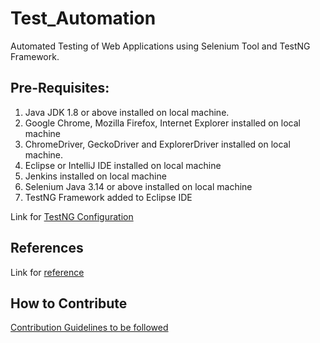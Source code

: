 # Test_Automation

Automated Testing of Web Applications using Selenium Tool and TestNG Framework.

## Pre-Requisites:

1. Java JDK 1.8 or above installed on local machine.
2. Google Chrome, Mozilla Firefox, Internet Explorer installed on local machine
3. ChromeDriver, GeckoDriver and ExplorerDriver installed on local machine.
4. Eclipse or IntelliJ IDE installed on local machine
5. Jenkins installed on local machine
6. Selenium Java 3.14 or above installed on local machine
7. TestNG Framework added to Eclipse IDE

Link for [TestNG Configuration](https://www.toolsqa.com/selenium-webdriver/install-testng/)

## References 

Link for [reference](https://www.toolsqa.com/)

## How to Contribute

[Contribution Guidelines to be followed](CONTRIBUTING.md)
